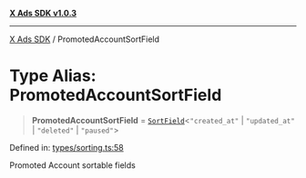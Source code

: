 [**X Ads SDK v1.0.3**](../README.md)

***

[X Ads SDK](../globals.md) / PromotedAccountSortField

# Type Alias: PromotedAccountSortField

> **PromotedAccountSortField** = [`SortField`](SortField.md)\<`"created_at"` \| `"updated_at"` \| `"deleted"` \| `"paused"`\>

Defined in: [types/sorting.ts:58](https://github.com/kage1020/x-ads-sdk/blob/main/src/types/sorting.ts#L58)

Promoted Account sortable fields
